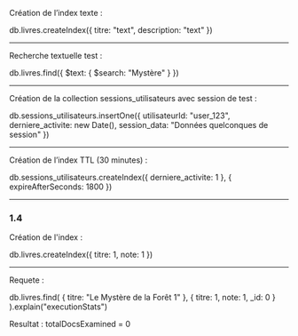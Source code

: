 Création de l’index texte :

db.livres.createIndex({ titre: "text", description: "text" })

---

Recherche textuelle test :

db.livres.find({ $text: { $search: "Mystère" } })


---

Création de la collection sessions_utilisateurs avec session de test :

db.sessions_utilisateurs.insertOne({
    utilisateurId: "user_123",
    derniere_activite: new Date(),
    session_data: "Données quelconques de session"
})

---

Création de l’index TTL (30 minutes) :

db.sessions_utilisateurs.createIndex({ derniere_activite: 1 }, { expireAfterSeconds: 1800 })

---

### 1.4

Création de l'index  :

db.livres.createIndex({ titre: 1, note: 1 })

---

Requete :

db.livres.find(
    { titre: "Le Mystère de la Forêt 1" },
    { titre: 1, note: 1, _id: 0 }
).explain("executionStats")

Resultat : totalDocsExamined = 0